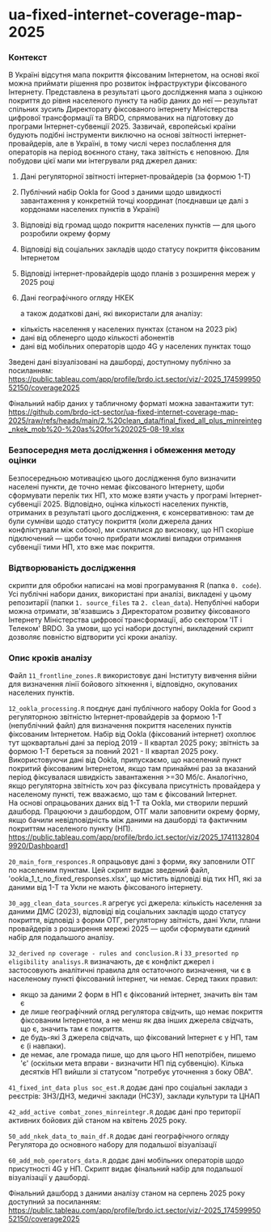 # ua-fixed-internet-coverage-map-2025

### Контекст
В Україні відсутня мапа покриття фіксованим Інтернетом, на основі якої можна приймати рішення про розвиток інфраструктури фіксованого Інтернету. Представлена в результаті цього дослідження мапа з оцінкою покриття до рівня населеного пункту та набір даних до неї — результат спільних зусиль Директорату фіксованого інтернету Міністерства цифрової трансформації та BRDO, спрямованих на підготовку до програми Інтернет-субвенції 2025. Зазвичай, європейські країни будують подібні інструменти виключно на основі звітності інтернет-провайдерів, але в Україні, в тому числі через послаблення для операторів на період воєнного стану, така звітність є неповною. Для побудови цієї мапи ми інтегрували ряд джерел даних:
1. Дані регуляторної звітності інтернет-провайдерів (за формою 1-Т)
2. Публічний набір Ookla for Good з даними щодо швидкості завантаження у конкретній точці координат (поєднавши це далі з кордонами населених пунктів в Україні)
3. Відповіді від громад щодо покриття населених пунктів — для цього розробили окрему форму
4. Відповіді від соціальних закладів щодо статусу покриття фіксованим Інтернетом
5. Відповіді інтернет-провайдерів щодо планів з розширення мереж у 2025 році
6. Дані географічного огляду НКЕК
   
   а також додаткові дані, які використали для аналізу:
- кількість населення у населених пунктах (станом на 2023 рік)
- дані від обленерго щодо кількості абонентів
- дані від мобільних операторів щодо 4G у населених пунктах тощо

Зведені дані візуалізовані на дашборді, доступному публічно за посиланням:
https://public.tableau.com/app/profile/brdo.ict.sector/viz/-2025_17459995052150/coverage2025

Фінальний набір даних у табличному форматі можна завантажити тут:
https://github.com/brdo-ict-sector/ua-fixed-internet-coverage-map-2025/raw/refs/heads/main/2.%20clean_data/final_fixed_all_plus_minreinteg_nkek_mob%20-%20as%20for%202025-08-19.xlsx


### Безпосередня мета дослідження і обмеження методу оцінки
Безпосередньою мотивацією цього дослідження було визначити населені пункти, де точно немає фіксованого Інтернету, щоби сформувати перелік тих НП, хто може взяти участь у програмі Інтернет-субвенції 2025. Відповідно, оцінка кількості населених пунктів, отриманих в результаті цього дослідження, є консервативною: там де були сумніви щодо статусу покриття (коли джерела даних конфліктували між собою), ми схилялися до висновку, що НП скоріше підключений — щоби точно прибрати можливі випадки отримання субвенції тими НП, хто вже має покриття.

### Відтворюваність дослідження
скрипти для обробки написані на мові програмування R (папка `0. code`). Усі публічні набори даних, використані при аналізі, викладені у цьому репозитарії (папки `1. source_files` та `2. clean_data`). Непублічні набори можна отримати, зв'язавшись з Директоратом розвитку фіксованого Інтернету Міністерства цифрової трансформації, або сектором 'IT і Телеком' BRDO. За умови, що усі набори доступні, викладений скрипт дозволяє повністю відтворити усі кроки аналізу.

### Опис кроків аналізу 
Файл `11_frontline_zones.R` використовує дані Інституту вивчення війни для визначення лінії бойового зіткнення і, відповідно, окупованих населених пунктів.

`12_ookla_processing.R` поєднує дані публічного набору Ookla for Good з регуляторною звітністю Інтернет-провайдерів за формою 1-Т (непублічний файл) для визначення покриття населених пунктів фіксованим Інтернетом. Набір від Ookla (фіксований інтернет) охоплює тут щоквартальні дані за період 2019 - II квартал 2025 року; звітність за формою 1-Т береться за повний 2021 - ІІ квартал 2025 року. Використовуючи дані від Ookla, припускаємо, що населений пункт покритий фіксованим Інтернетом, якщо там принаймні раз за вказаний період фіксувалася швидкість завантаження >=30 Мб/с. Аналогічно, якщо регуляторна звітність хоч раз фіксувала присутність провайдера у населеному пункті, теж вважаємо, що там є фіксований Інтернет.  
На основі опрацьованих даних від 1-Т та Ookla, ми створили перший дашборд. Працюючи з дашбордом, ОТГ мали заповнити окрему форму, якщо бачили невідповідність між даними на дашборді та фактичним покриттям населеного пункту (НП).
https://public.tableau.com/app/profile/brdo.ict.sector/viz/2025_17411328049920/Dashboard1

`20_main_form_responces.R` опрацьовує дані з форми, яку заповнили ОТГ по населеним пунктам. Цей скрипт видає зведений файл, 'ookla_1_t_no_fixed_responses.xlsx', що містить відповіді від тих НП, які за даними від 1-Т та Укли не мають фіксованого інтернету. 

`30_agg_clean_data_sources.R` агрегує усі джерела: кількість населення за даними ДМС (2023), відповіді від соціальних закладів щодо статусу покриття, відповіді з форми ОТГ, регуляторну звітність, дані Укли, плани провайдерів з розширення мережі 2025 — щоби сформувати єдиний набір для подальшого аналізу.

`32_derived np coverage - rules and conclusion.R` і `33_presorted np eligibility analisys.R` визначають, де є конфлікт джерел і застосовують аналітичні правила для остаточного визначення, чи є в населеному пункті фіксований інтернет, чи немає. Серед таких правил:
- якщо за даними 2 форм в НП є фіксований інтернет, значить він там є
- де лише географічний огляд регулятора свідчить, що немає покриття фіксованим Інтернетом, а не менш як два інших джерела свідчать, що є, значить там є покриття.
- де будь-які 3 джерела свідчать, що фіксований Інтернет є у НП, там є (і навпаки).
- де немає, але громада пише, що для цього НП непотрібен, пишемо 'є' (оскільки мета вправи - визначити НП під субвенцію).
Кілька десятків НП вийшли зі статусом "потребує уточнення з боку ОВА".

`41_fixed_int_data plus soc_est.R` додає дані про соціальні заклади з реєстрів: ЗНЗ/ДНЗ, медичні заклади (НСЗУ), заклади культури та ЦНАП

`42_add_active combat_zones_minreintegr.R` додає дані про території активних бойових дій станом на квітень 2025 року.

`50_add_nkek_data_to_main_df.R` додає дані географічного огляду Регулятора до основного набору для подальшої візуалізації

`60_add_mob_operators_data.R` додає дані мобільних операторів щодо присутності 4G у НП. Скрипт видає фінальний набір для подальшої візуалізації у дашборді.

Фінальний дашборд з даними аналізу станом на серпень 2025 року доступний за посиланням:
https://public.tableau.com/app/profile/brdo.ict.sector/viz/-2025_17459995052150/coverage2025

